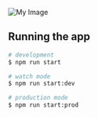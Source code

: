 ![My Image](/prisma/db-diagram/my-image.jpg)

## Running the app

```bash
# development
$ npm run start

# watch mode
$ npm run start:dev

# production mode
$ npm run start:prod
```
